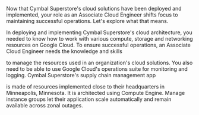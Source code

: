 Now that Cymbal Superstore's cloud solutions have been deployed and implemented, your role as an Associate Cloud Engineer shifts focus to maintaining successful operations. Let's explore what that means.

In deploying and implementing Cymbal Superstore's cloud architecture, you needed to know how to work with various compute, storage and networking resources on Google Cloud. To ensure successful operations, an Associate Cloud Engineer needs the knowledge and skills

to manage the resources used in an organization's cloud solutions. You also need to be able to use Google Cloud's operations suite for monitoring and logging. Cymbal Superstore's supply chain management app

is made of resources implemented close to their headquarters in Minneapolis, Minnesota. It is architected using Compute Engine. Manage instance groups let their application scale automatically and remain available across zonal outages.

